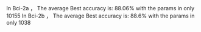 In Bci-2a ， The average Best accuracy is: 88.06% with the params in only 10155
In Bci-2b ， The average Best accuracy is: 88.6% with the params in only 1038
